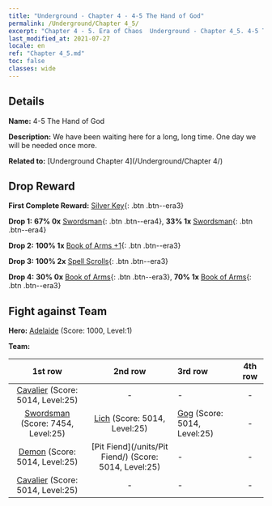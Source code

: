 ```yaml
---
title: "Underground - Chapter 4 - 4-5 The Hand of God"
permalink: /Underground/Chapter 4_5/
excerpt: "Chapter 4 - 5. Era of Chaos  Underground - Chapter 4_5. 4-5 The Hand of God"
last_modified_at: 2021-07-27
locale: en
ref: "Chapter 4_5.md"
toc: false
classes: wide
---
```


## Details

 **Name:** 4-5 The Hand of God

 **Description:** We have been waiting here for a long, long time. One day we will be needed once more.

 **Related to:** [Underground Chapter 4](/Underground/Chapter 4/)

## Drop Reward

 **First Complete Reward:** [Silver Key](/Items/con_693/){: .btn .btn--era3}

 **Drop 1:** **67% 0x** [Swordsman](/Items/unt_193/){: .btn .btn--era4}, **33% 1x** [Swordsman](/Items/unt_193/){: .btn .btn--era4}

 **Drop 2:** **100% 1x** [Book of Arms +1](/Items/mat_25/){: .btn .btn--era3}

 **Drop 3:** **100% 2x** [Spell Scrolls](/Items/con_694/){: .btn .btn--era3}

 **Drop 4:** **30% 0x** [Book of Arms](/Items/mat_18/){: .btn .btn--era3}, **70% 1x** [Book of Arms](/Items/mat_18/){: .btn .btn--era3}


## Fight against Team
 **Hero:** [Adelaide](/heroes/Adelaide/) (Score: 1000, Level:1)

 **Team:**


  | 1st row | 2nd row | 3rd row | 4th row |
  |:----:|:----:|:----|:----:|
  | [Cavalier](/units/Cavalier/) (Score: 5014, Level:25)  | - | - | - |
  | [Swordsman](/units/Swordsman/) (Score: 7454, Level:25)  | [Lich](/units/Lich/) (Score: 5014, Level:25)  | [Gog](/units/Gog/) (Score: 5014, Level:25)  | - |
  | [Demon](/units/Demon/) (Score: 5014, Level:25)  | [Pit Fiend](/units/Pit Fiend/) (Score: 5014, Level:25)  | - | - |
  | [Cavalier](/units/Cavalier/) (Score: 5014, Level:25)  | - | - | - |


